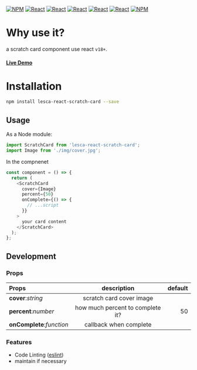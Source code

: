 [![NPM](https://img.shields.io/badge/NPM-ba443f?style=for-the-badge&logo=npm&logoColor=white)](https://www.npmjs.com/)
[![React](https://img.shields.io/badge/Node.js-43853D?style=for-the-badge&logo=node.js&logoColor=white)](https://nodejs.org/en/)
[![React](https://img.shields.io/badge/-ReactJs-61DAFB?style=for-the-badge&logo=react&logoColor=white)](https://zh-hant.reactjs.org/)
[![React](https://img.shields.io/badge/Less-1d365d?style=for-the-badge&logo=less&logoColor=white)](https://lesscss.org/)
[![React](https://img.shields.io/badge/HTML5-E34F26?style=for-the-badge&logo=html5&logoColor=white)](https://www.w3schools.com/html/)
[![React](https://img.shields.io/badge/-CSS3-1572B6?style=for-the-badge&logo=css3&logoColor=white)](https://www.w3schools.com/css/)
[![NPM](https://img.shields.io/badge/DEV-Jameshsu1125-9cf?style=for-the-badge)](https://www.npmjs.com/~jameshsu1125)

# Why use it?

a scratch card component use react `v18+`.

#### [Live Demo](https://jameshsu1125.github.io/lesca-react-scratch-card/)

# Installation

```sh
npm install lesca-react-scratch-card --save
```

## Usage

As a Node module:

```javascript
import ScratchCard from 'lesca-react-scratch-card';
import Image from './img/cover.jpg';
```

In the compnenet

```javascript
const component = () => {
  return (
    <ScratchCard
      cover={Image}
      percent={50}
      onComplete={() => {
        // ...script
      }}
    >
      your card content
    </ScratchCard>
  );
};
```

## Development

### Props

| Props                     |           description            | default |
| :------------------------ | :------------------------------: | ------: |
| **cover**:_string_        |     scratch card cover image     |         |
| **percent**:_number_      | how much percent to complete it? |      50 |
| **onComplete**:_function_ |      callback when complete      |         |

### Features

- Code Linting ([eslint])
- maintain if necessary

[ci-badge]: https://github.com/executablebooks/markdown-it-plugin-template/workflows/CI/badge.svg
[ci-link]: https://github.com/executablebooks/markdown-it--plugin-template/actions
[npm-badge]: https://img.shields.io/npm/v/markdown-it-plugin-template.svg
[npm-link]: https://www.npmjs.com/package/markdown-it-plugin-template
[github actions]: https://docs.github.com/en/actions
[github pages]: https://docs.github.com/en/pages
[prettier]: https://prettier.io/
[eslint]: https://eslint.org/
[jest]: https://facebook.github.io/jest/
[rollup]: https://rollupjs.org
[npm]: https://www.npmjs.com
[unpkg]: https://unpkg.com/
